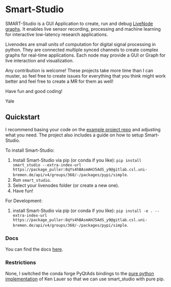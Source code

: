 # Smart-Studio

SMART-Studio is a GUI Application to create, run and debug [LiveNode graphs](https://livenodes.pages.csl.uni-bremen.de/livenodes/).
It enables live sensor recording, processing and machine learning for interactive low-latency research applications.

Livenodes are small units of computation for digital signal processing in python. They are connected multiple synced channels to create complex graphs for real-time applications. Each node may provide a GUI or Graph for live interaction and visualization.

Any contribution is welcome! These projects take more time than I can muster, so feel free to create issues for everything that you think might work better and feel free to create a MR for them as well!

Have fun and good coding!

Yale


## Quickstart

I recommend basing your code on the [example project repo](https://gitlab.csl.uni-bremen.de/livenodes/example-project) and adjusting what you need. The project also includes a guide on how to setup Smart-Studio.

To install Smart-Studio:
1. Install Smart-Studio via pip (or conda if you like): `pip install smart_studio --extra-index-url https://package_puller:8qYs4hBAsmAHJ5AdS_y9@gitlab.csl.uni-bremen.de/api/v4/groups/368/-/packages/pypi/simple`.
2. Run `smart_studio`.
3. Select your livenodes folder (or create a new one).
4. Have fun!

For Development:
1. install Smart-Studio via pip (or conda if you like): `pip install -e . --extra-index-url https://package_puller:8qYs4hBAsmAHJ5AdS_y9@gitlab.csl.uni-bremen.de/api/v4/groups/368/-/packages/pypi/simple`.

### Docs

You can find the docs [here](https://livenodes.pages.csl.uni-bremen.de/smart-studio/index.html).

### Restrictions

None, I switched the conda forge PyQtAds bindings to the [pure python implementation](https://github.com/klauer/qtpydocking/tree/master) of Ken Lauer so that we can use smart_studio with pure pip. 
